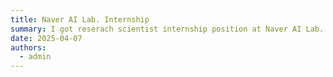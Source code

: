 ```yaml
---
title: Naver AI Lab. Internship
summary: I got reserach scientist internship position at Naver AI Lab. (Generation Team)!
date: 2025-04-07
authors:
  - admin
---
```

